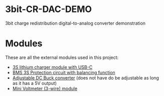 # 3bit-CR-DAC-DEMO
3bit charge redistribution digital-to-analog converter demonstration

# Modules
These are all the external modules used in this project:
* [3S lithium charger module with USB-C](https://www.otronic.nl/nl/3s-lithium-lader-module-met-usb-c.html)
* [BMS 3S Protection circuit with balancing function](https://www.otronic.nl/nl/bms-3s-protectiecircuit-met-balanseer-functie.html)
* [Adjustable DC Buck converter](https://www.temu.com/goods.html?_bg_fs=1&goods_id=601099688899521&sku_id=17592865467398&_x_sessn_id=xhurdah5rs&refer_page_name=bgt_order_detail&refer_page_id=10045_1760898173474_43uv4ga00o&refer_page_sn=10045&is_back=1) (does not have do be adjustable as long as it has a 5V output)
* [Mini Voltmeter (3-wire) module](https://www.temu.com/goods.html?_bg_fs=1&goods_id=601099579419326&sku_id=17592461540786&_x_sessn_id=xhurdah5rs&refer_page_name=bgt_order_detail&refer_page_id=10045_1760898537078_7040q3hsyi&refer_page_sn=10045&is_back=1&no_cache_id=1pw6t)
